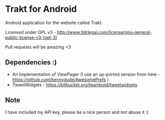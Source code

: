 # Trakt for Android

Android application for the website called Trakt.

Licensed under GPL v3 - http://www.tldrlegal.com/license/gnu-general-public-license-v3-(gpl-3)

Pull requests will be amazing <3

## Dependencies :)

* An implementation of ViewPager (I use an up-ported version from here - https://github.com/kennydude/AwesomePrefs )
* TweetWidgets - https://bitbucket.org/teamboid/tweetwidgets

## Note

I have included my API key, please be a nice person and not abuse it :)
